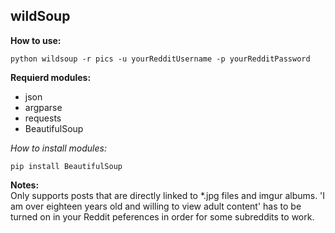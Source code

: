 ## wildSoup
**How to use:**

```
python wildsoup -r pics -u yourRedditUsername -p yourRedditPassword
```


**Requierd modules:**
* json
* argparse
* requests
* BeautifulSoup

*How to install modules:*
```
pip install BeautifulSoup
```


**Notes:**<br>Only supports posts that are directly linked to *.jpg files and imgur albums.
'I am over eighteen years old and willing to view adult content' has to be turned on in your Reddit peferences in order for some subreddits to work.

